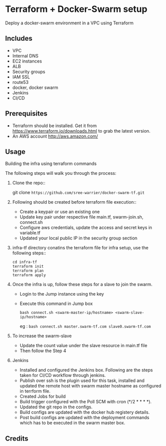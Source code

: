 # Terraform + Docker-Swarm setup

Deploy a docker-swarm environment in a VPC using Terraform

Includes
--------

* VPC
* Internal DNS
* EC2 instances
* ALB
* Security groups
* IAM SSL
* route53
* docker, docker swarm
* Jenkins
* CI/CD


Prerequisites
-------------

* Terraform should be installed. Get it from https://www.terraform.io/downloads.html to grab the latest version.
* An AWS account http://aws.amazon.com/

Usage
-----

Building the infra using terraform commands

The following steps will walk you through the process:

1. Clone the repo::

      git clone `https://github.com/sree-warrier/docker-swarm-tf.git`

2. Following should be created before terraform file execution::

    - Create a keypair or use an existing one
    - Update key pair under respective file main.tf, swarm-join.sh, connect.sh
    - Configure aws credentials, update the access and secret keys in variable.tf
    - Updated your local public IP in the security group section

3. infra-tf directory conatins the terraform file for infra setup, use the following steps::

      ```
      cd infra-tf
      terraform init
      terraform plan
      terraform apply
      ```

4. Once the infra is up, follow these steps for a slave to join the swarm.

    - Login to the Jump instance using the key
    - Execute this command in Jump box

      ```bash connect.sh <swarm-master-ip/hostname> <swarm-slave-ip/hostname>```

      eg : ```bash connect.sh master.swarm-tf.com slave0.swarm-tf.com```

5. To increase the swarm-slave

    - Update the count value under the slave resource in main.tf file
    - Then follow the Step 4

6. Jenkins

    - Installed and configured the Jenkins box. Following are the steps taken for CI/CD workflow through jenkins.
    - Publish over ssh is the plugin used for this task, installed and updated the remote host with swarm master hostname as configured in terrform file.
    - Created Jobs for build
    - Build trigger configured with the Poll SCM with cron (*/2 * * * *).
    - Updated the git repo in the configs.
    - Build configs are updated with the docker hub registery details.
    - Post build configs are updated with the deployment commands which has to be executed in the swarm master box.

## Credits